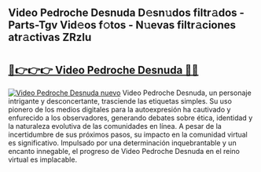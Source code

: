 ## Video Pedroche Desnuda D𝚎sn𝚞dos filtr𝚊dos - Parts-Tgv Vid𝚎os f𝚘tos - N𝚞evas filtr𝚊ciones atr𝚊ctivas ZRzIu

# <h2><a href="http://mb4itgs.tromn.icu/?c=Video+Pedroche+Desnuda">🔗👉👉👉 Video Pedroche Desnuda 🔗🔗</a></h2>

[![Video Pedroche Desnuda nuevo](https://i.imgur.com/pEAQMta.gif)](http://mb4itgs.tromn.icu/?c=Video+Pedroche+Desnuda)
Video Pedroche Desnuda, un personaje intrigante y desconcertante, trasciende las etiquetas simples. Su uso pionero de los medios digitales para la autoexpresión ha cautivado y enfurecido a los observadores, generando debates sobre ética, identidad y la naturaleza evolutiva de las comunidades en línea. A pesar de la incertidumbre de sus próximos pasos, su impacto en la comunidad virtual es significativo. Impulsado por una determinación inquebrantable y un encanto innegable, el progreso de Video Pedroche Desnuda en el reino virtual es implacable.
